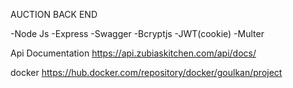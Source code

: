 AUCTION BACK END

-Node Js 
-Express
-Swagger
-Bcryptjs
-JWT(cookie)
-Multer

Api Documentation 
https://api.zubiaskitchen.com/api/docs/

docker https://hub.docker.com/repository/docker/goulkan/project    

